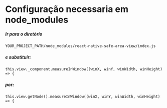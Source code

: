 # Configuração necessaria em node_modules

  ##### Ir para o diretório 
  
  ```
  YOUR_PROJECT_PATH/node_modules/react-native-safe-area-view/index.js
  ```
  ##### e substituir:
  ```
  this.view._component.measureInWindow((winX, winY, winWidth, winHeight) => {
  ```  
  ##### por:
  ```
  this.view.getNode().measureInWindow((winX, winY, winWidth, winHeight) => {
  ```
